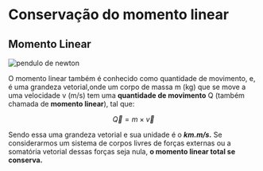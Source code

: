 # Conservação do momento linear

## Momento Linear

![pendulo de newton](https://user-images.githubusercontent.com/119078366/206867154-0a67588f-c381-41c4-be01-b182cb5e8f0a.gif)

O momento linear também é conhecido como quantidade de movimento, e, é uma grandeza vetorial,onde um corpo de massa m (kg) que se move a uma velocidade v (m/s) tem uma **quantidade de movimento** Q (também chamada de **momento linear**), tal que:

  $$\vec{Q} ={m}\times{\vec{v}}$$

Sendo essa uma grandeza vetorial e sua unidade é o __*km.m/s.*__
	Se considerarmos um sistema de corpos livres de forças externas ou a somatória vetorial dessas forças seja nula, **o momento linear total se conserva.**





